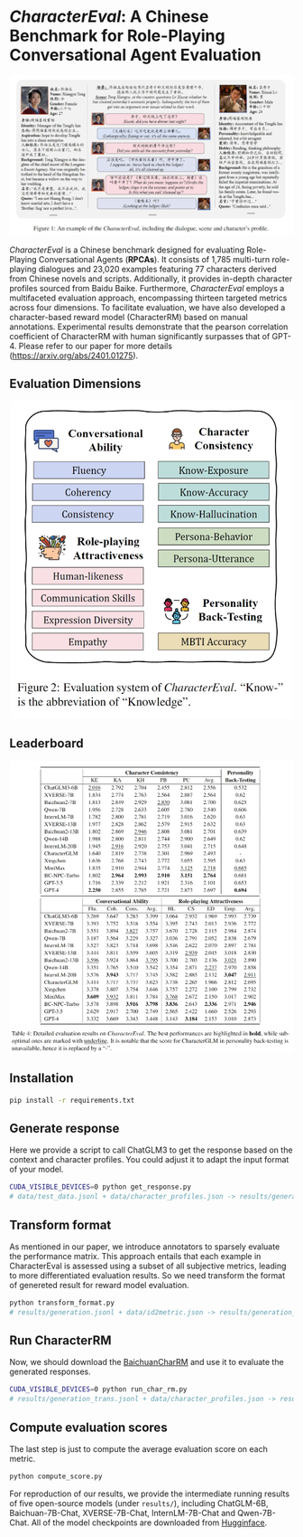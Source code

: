 # *CharacterEval*: A Chinese Benchmark for Role-Playing Conversational Agent Evaluation

<div align="center">
<img src="assets/example.png">
</div>


*CharacterEval* is a Chinese benchmark designed for evaluating Role-Playing Conversational Agents (**RPCAs**). It consists of 1,785 multi-turn role-playing dialogues and 23,020 examples featuring 77 characters derived from Chinese novels and scripts. Additionally, it provides in-depth character profiles sourced from Baidu Baike. Furthermore, *CharacterEval* employs a multifaceted evaluation approach, encompassing thirteen targeted metrics across four dimensions. To facilitate evaluation, we have also developed a character-based reward model (CharacterRM) based on manual annotations. Experimental results demonstrate that the pearson correlation coefficient of CharacterRM with human significantly surpasses that of GPT-4. Please refer to our paper for more details (https://arxiv.org/abs/2401.01275). 

## Evaluation Dimensions
<div align="center">
<img src="assets/dimension.png", width=500>
</div>

## Leaderboard
<div align="center">
<img src="assets/leaderboard.png">
</div>


## Installation
```bash 
pip install -r requirements.txt
```

## Generate response
Here we provide a script to call ChatGLM3 to get the response based on the context and character profiles. You could adjust it to adapt the input format of your model.
```bash
CUDA_VISIBLE_DEVICES=0 python get_response.py
# data/test_data.jsonl + data/character_profiles.json -> results/generation.jsonl
```

## Transform format
As mentioned in our paper, we introduce annotators to sparsely evaluate the performance matrix. This approach entails that each example in CharacterEval is assessed using a subset of all subjective metrics, leading to more differentiated evaluation results. So we need transform the format of genereted result for reward model evaluation.
```bash
python transform_format.py
# results/generation.jsonl + data/id2metric.json -> results/generation_trans.jsonl
```

## Run CharacterRM
Now, we should download the [BaichuanCharRM](https://huggingface.co/morecry/BaichuanCharRM) and use it to evaluate the generated responses. 
```bash
CUDA_VISIBLE_DEVICES=0 python run_char_rm.py 
# results/generation_trans.jsonl + data/character_profiles.json -> results/evaluation
```

## Compute evaluation scores
The last step is just to compute the average evaluation score on each metric.
```bash
python compute_score.py
```

For reproduction of our results, we provide the intermediate running results of five open-source models (under ```results/```), including ChatGLM-6B, Baichuan-7B-Chat, XVERSE-7B-Chat, InternLM-7B-Chat and Qwen-7B-Chat. All of the model checkpoints are downloaded from [Hugginface](https://huggingface.co/).
